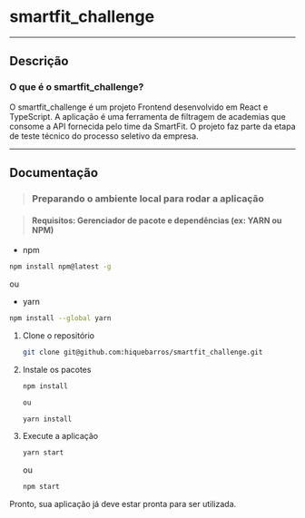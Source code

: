 # smartfit_challenge

***

## Descrição

### O que é o smartfit_challenge?

O smartfit_challenge é um projeto Frontend desenvolvido em React e TypeScript. A aplicação é uma ferramenta de filtragem de academias que consome a API fornecida pelo time da SmartFit. O projeto faz parte da etapa de teste técnico do processo seletivo da empresa.

***

## Documentação

>### Preparando o ambiente local para rodar a aplicação

>#### Requisitos: Gerenciador de pacote e dependências (ex: YARN ou NPM)

  - npm

  ```sh
  npm install npm@latest -g
  ```

  ou

  - yarn

  ```sh
  npm install --global yarn
  ```

1. Clone o repositório
   
   ```sh
   git clone git@github.com:hiquebarros/smartfit_challenge.git
   ```

2. Instale os pacotes 
   
   ```sh
   npm install

   ou

   ```

      ```sh
   yarn install
   ```
   
3. Execute a aplicação

      ```sh
   yarn start
   ```

   ou 

   
      ```sh
   npm start
   ```
   
Pronto, sua aplicação já deve estar pronta para ser utilizada.
